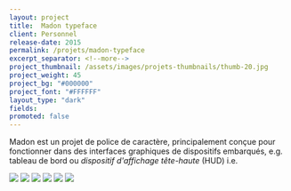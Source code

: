 ```yaml
---
layout: project
title:  Madon typeface
client: Personnel
release-date: 2015
permalink: /projets/madon-typeface
excerpt_separator: <!--more-->
project_thumbnail: /assets/images/projets-thumbnails/thumb-20.jpg
project_weight: 45
project_bg: "#000000"
project_font: "#FFFFFF"
layout_type: "dark"
fields: 
promoted: false
---
```

Madon est un projet de police de caractère, principalement conçue pour fonctionner<!--more--> dans des interfaces graphiques de dispositifs embarqués, e.g. tableau de bord ou _dispositif d'affichage tête-haute_ (HUD) i.e.

![](/assets/images/projets/madon/madon-0.jpg)
![](/assets/images/projets/madon/madon-4.jpg)
![](/assets/images/projets/madon/madon-1.jpg)
![](/assets/images/projets/madon/madon-2.jpg)
![](/assets/images/projets/madon/madon-5.jpg)
![](/assets/images/projets/madon/madon-3.jpg)
